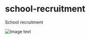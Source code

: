 # school-recruitment
School recruitment


![Image text](http://www.myzsu.com/data/attachment/forum/202010/10/153452vfyagaeyflvaa88e.jpg)
